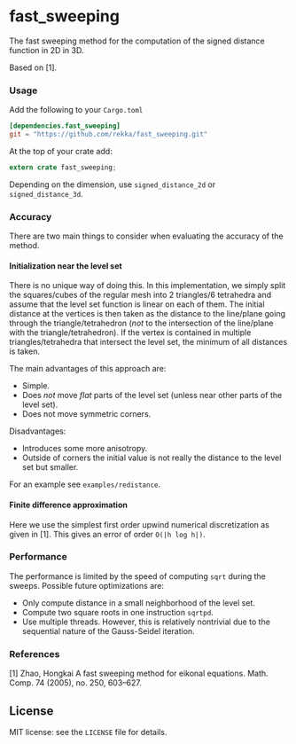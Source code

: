 # fast_sweeping

The fast sweeping method for the computation of the signed distance function in 2D in 3D.

Based on [1].

### Usage

Add the following to your `Cargo.toml`

```toml
[dependencies.fast_sweeping]
git = "https://github.com/rekka/fast_sweeping.git"
```

At the top of your crate add:

```rust
extern crate fast_sweeping;
```

Depending on the dimension, use `signed_distance_2d` or `signed_distance_3d`.

### Accuracy

There are two main things to consider when evaluating the accuracy of the method.

#### Initialization near the level set

There is no unique way of doing this. In this implementation, we simply split the squares/cubes
of the regular mesh into 2 triangles/6 tetrahedra and assume that the level set function is
linear on each of them. The initial distance at the vertices is then taken as the distance to
the line/plane going through the triangle/tetrahedron (_not_ to the intersection of the
line/plane with the triangle/tetrahedron). If the vertex is contained in multiple
triangles/tetrahedra that intersect the level set, the minimum of all distances is taken.

The main advantages of this approach are:

- Simple.
- Does _not_ move _flat_ parts of the level set (unless near other parts of the level set).
- Does not move symmetric corners.

Disadvantages:

- Introduces some more anisotropy.
- Outside of corners the initial value is not really the distance to the level set but smaller.

For an example see `examples/redistance`.

#### Finite difference approximation

Here we use the simplest first order upwind numerical discretization as given in [1]. This
gives an error of order `O(|h log h|)`.

### Performance

The performance is limited by the speed of computing `sqrt` during the sweeps. Possible
future optimizations are:

  - Only compute distance in a small neighborhood of the level set.
  - Compute two square roots in one instruction `sqrtpd`.
  - Use multiple threads. However, this is relatively nontrivial due to the sequential nature of
    the Gauss-Seidel iteration.

### References

[1] Zhao, Hongkai A fast sweeping method for eikonal equations. Math. Comp. 74 (2005), no. 250,
603–627.

## License

MIT license: see the `LICENSE` file for details.
